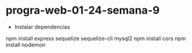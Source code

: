 # progra-web-01-24-semana-9

- Instalar dependencias

npm install express sequelize sequelize-cli mysql2
npm install cors
npm install nodemon
